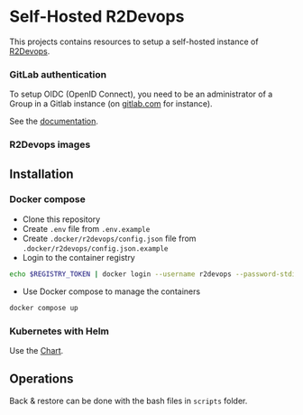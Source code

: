 # Self-Hosted R2Devops

This projects contains resources to setup a self-hosted instance of [R2Devops](https://r2devops.io/).

### GitLab authentication

To setup OIDC (OpenID Connect), you need to be an administrator of a Group in a Gitlab instance (on [gitlab.com](https://gitlab.com/) for instance).

See the [documentation](https://docs.r2devops.io/self-hosted/installation/#gitlab-oidc).

### R2Devops images

## Installation

### Docker compose

* Clone this repository
* Create `.env` file from `.env.example`
* Create `.docker/r2devops/config.json` file from `.docker/r2devops/config.json.example`
* Login to the container registry

```bash
echo $REGISTRY_TOKEN | docker login --username r2devops --password-stdin https://registry.gitlab.com/v2/r2devops
```

* Use Docker compose to manage the containers

```bash
docker compose up
```

### Kubernetes with Helm

Use the [Chart](charts/r2devops/README.md).

## Operations

Back & restore can be done with the bash files in `scripts` folder.
